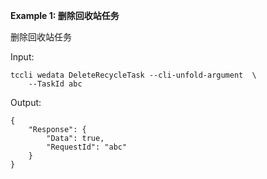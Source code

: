 **Example 1: 删除回收站任务**

删除回收站任务

Input: 

```
tccli wedata DeleteRecycleTask --cli-unfold-argument  \
    --TaskId abc
```

Output: 
```
{
    "Response": {
        "Data": true,
        "RequestId": "abc"
    }
}
```

